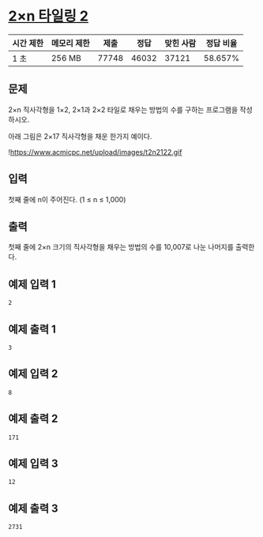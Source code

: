 

# [2×n 타일링 2](https://www.acmicpc.net/problem/11727)

| 시간 제한 | 메모리 제한 | 제출 | 정답 | 맞힌 사람 | 정답 비율 |
| --- | --- | --- | --- | --- | --- |
| 1 초 | 256 MB | 77748 | 46032 | 37121 | 58.657% |

## 문제

2×n 직사각형을 1×2, 2×1과 2×2 타일로 채우는 방법의 수를 구하는 프로그램을 작성하시오.

아래 그림은 2×17 직사각형을 채운 한가지 예이다.

!https://www.acmicpc.net/upload/images/t2n2122.gif

## 입력

첫째 줄에 n이 주어진다. (1 ≤ n ≤ 1,000)

## 출력

첫째 줄에 2×n 크기의 직사각형을 채우는 방법의 수를 10,007로 나눈 나머지를 출력한다.

## 예제 입력 1

```
2

```

## 예제 출력 1

```
3

```

## 예제 입력 2

```
8

```

## 예제 출력 2

```
171

```

## 예제 입력 3

```
12

```

## 예제 출력 3

```
2731
```
